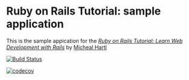 # Ruby on Rails Tutorial: sample application

This is the sample appication for the 
[*Ruby on Rails Tutorial:
Learn Web  Development with Rails*](http://www.railstutorial.org/)
by [Micheal Hartl](http://www.michaelhartl.com/)

[![Build Status](https://travis-ci.org/tyronepost/sample_app.svg?branch=master)](https://travis-ci.org/tyronepost/sample_app)

[![codecov](https://codecov.io/gh/tyronepost/sample_app/branch/master/graph/badge.svg)](https://codecov.io/gh/tyronepost/sample_app)
